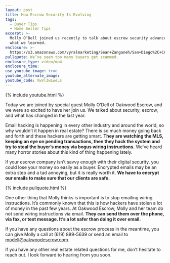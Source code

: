 ```yaml
---
layout: post
title: How Escrow Security Is Evolving
tags:
  - Buyer Tips
  - Home Seller Tips
excerpt: >-
  Molly O’Dell joined us recently to talk about escrow security advances. Here’s
  what we learned.
enclosure: >-
  https://s3.amazonaws.com/vyralmarketing/Sean+Zanganeh/San+Diego%2C+CA+Real+Estate+Security+and+Escrow.mp4
pullquote: We’ve seen too many buyers get scammed.
enclosure_type: video/mp4
enclosure_time:
use_youtube_image: true
youtube_alternate_image:
youtube_code: VwVlIwLweLs
---
```


{% include youtube.html %}

Today we are joined by special guest Molly O’Dell of Oakwood Escrow, and we were so excited to have her join us. We talked about security, escrow, and what has changed in the last year.

Email hacking is happening in every other industry and around the world, so why wouldn’t it happen in real estate? There is so much money going back and forth and these hackers are getting smart. **They are watching the MLS, keeping an eye on pending transactions, then they hack the system and try to steal the buyer’s money via bogus wiring instructions.** We’ve heard many horror stories about this kind of thing happening lately.

If your escrow company isn’t savvy enough with their digital security, you could lose your money so easily as a buyer. Encrypted emails may be an extra step and a tad annoying, but it is really worth it. **We have to encrypt our emails to make sure that our clients are safe.&nbsp;**

{% include pullquote.html %}

One other thing that Molly thinks is important is to stop emailing wiring instructions. It’s commonly known that this is how hackers have stolen a lot of money in the past few years. At Oakwood Escrow, Molly and her team do not send wiring instructions via email. **They can send them over the phone, via fax, or text message. It’s a lot safer than doing it over email.**

If you have any questions about the escrow process in the meantime, you can give Molly a call at (619) 889-5639 or send an email to [modell@oakwoodescrow.com](javascript:void(location.href='mailto:'+String.fromCharCode(109,111,100,101,108,108,64,111,97,107,119,111,111,100,101,115,99,114,111,119,46,99,111,109))).&nbsp;

If you have any other real estate related questions for me, don’t hesitate to reach out. I look forward to hearing from you soon.